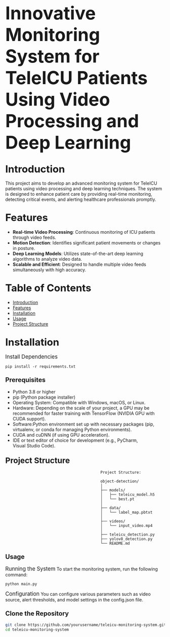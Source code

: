 # <span style="font-size:2em;">Innovative Monitoring System for TeleICU Patients Using Video Processing and Deep Learning</span>

## <span style="font-size:1.5em;">Introduction</span>

This project aims to develop an advanced monitoring system for TeleICU patients using video processing and deep learning techniques. The system is designed to enhance patient care by providing real-time monitoring, detecting critical events, and alerting healthcare professionals promptly.

## <span style="font-size:1.5em;">Features</span>

- **Real-time Video Processing**: Continuous monitoring of ICU patients through video feeds.
- **Motion Detection**: Identifies significant patient movements or changes in posture.
- **Deep Learning Models**: Utilizes state-of-the-art deep learning algorithms to analyze video data.
- **Scalable and Efficient**: Designed to handle multiple video feeds simultaneously with high accuracy.

## <span style="font-size:1.5em;">Table of Contents</span>

- [Introduction](#introduction)
- [Features](#features)
- [Installation](#installation)
- [Usage](#usage)
- [Project Structure](#project-structure)

## <span style="font-size:1.5em;">Installation</span>
<span style="font-size:1.2em;">Install Dependencies</span>
```
pip install -r requirements.txt
```

### <span style="font-size:1.2em;">Prerequisites</span>

- Python 3.8 or higher
- pip (Python package installer)
- Operating System: Compatible with Windows, macOS, or Linux.
- Hardware: Depending on the scale of your project, a GPU may be recommended for faster training with TensorFlow (NVIDIA GPU with CUDA support).
- Software:Python environment set up with necessary packages (pip, virtualenv, or conda for managing Python environments).
- CUDA and cuDNN (if using GPU acceleration).
- IDE or text editor of choice for development (e.g., PyCharm, Visual Studio Code).

### <span style="font-size:1.5em;">Project Structure</span>
```
                                          Project Structure:
                                          
                                          object-detection/
                                          │
                                          ├── models/
                                          │   ├── teleicu_model.h5
                                          │   └── best.pt
                                          │
                                          ├── data/
                                          │   └── label_map.pbtxt
                                          │
                                          ├── videos/
                                          │   └── input_video.mp4
                                          │
                                          ├── teleicu_detection.py
                                          ├── yolov8_detection.py
                                          └── README.md
```
### <span style="font-size:1.2em;">Usage</span>
<span style="font-size:1.2em;">Running the System</span>
To start the monitoring system, run the following command:
```
python main.py
```
<span style="font-size:1.2em;">Configuration</span>
You can configure various parameters such as video source, alert thresholds, and model settings in the config.json file.



### <span style="font-size:1.2em;">Clone the Repository</span>
```bash
git clone https://github.com/yourusername/teleicu-monitoring-system.git
cd teleicu-monitoring-system
```


